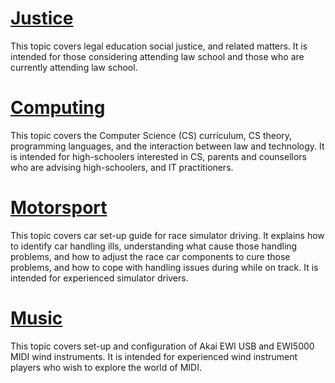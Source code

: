 # [Justice](justice/index.md)

This topic covers legal education social justice, and related matters. It is intended for those considering attending law school and those who are currently attending law school.

# [Computing](computing/index.md)

This topic covers the Computer Science (CS) curriculum, CS theory, programming languages, and the interaction between law and technology. It is intended for high-schoolers interested in CS, parents and counsellors who are advising high-schoolers, and IT practitioners.

# [Motorsport](motorsport/index.md)

This topic covers car set-up guide for race simulator driving. It explains how to identify car handling ills, understanding what cause those handling problems, and how to adjust the race car components to cure those problems, and how to cope with handling issues during while on track. It is intended for experienced simulator drivers.

# [Music](music/index.md)

This topic covers set-up and configuration of Akai EWI USB and EWI5000 MIDI wind instruments. It is intended for experienced wind instrument players who wish to explore the world of MIDI.